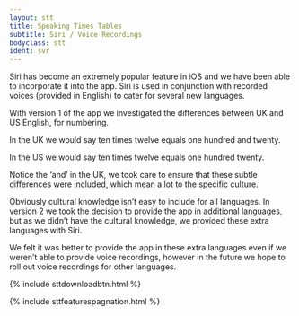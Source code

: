 ```yaml
---
layout: stt
title: Speaking Times Tables
subtitle: Siri / Voice Recordings
bodyclass: stt
ident: svr
---
```


Siri has become an extremely popular feature in iOS and we have been able to incorporate it into the app. Siri is used in conjunction with recorded voices (provided in English) to cater for several new languages.

With version 1 of the app we investigated the differences between UK and US English, for numbering.

In the UK we would say ten times twelve equals one hundred and twenty.

In the US we would say ten times twelve equals one hundred twenty.

Notice the ‘and’ in the UK, we took care to ensure that these subtle differences were included, which mean a lot to the specific culture.

Obviously cultural knowledge isn’t easy to include for all languages. In version 2 we took the decision to provide the app in additional languages, but as we didn’t have the cultural knowledge, we provided these extra languages with Siri.

We felt it was better to provide the app in these extra languages even if we weren’t able to provide voice recordings, however in the future we hope to roll out voice recordings for other languages.

<div class="container-table">
	<div class="center-block">
		{% include sttdownloadbtn.html %}
	</div>
</div>

{% include sttfeaturespagnation.html %}

